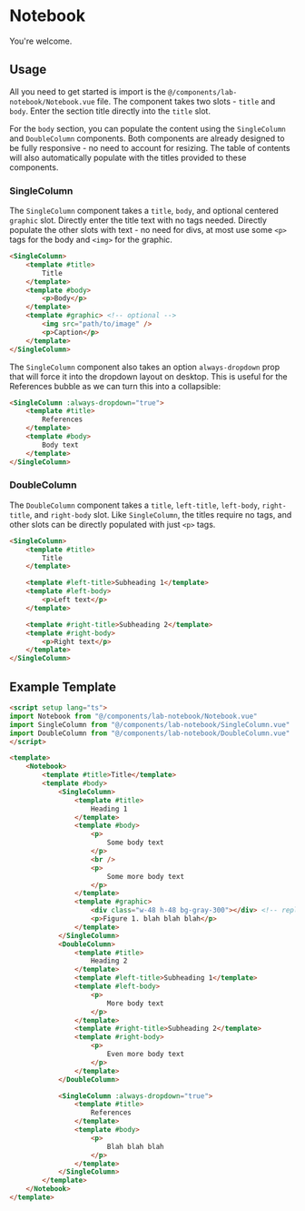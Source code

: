 # Notebook
You're welcome.

## Usage
All you need to get started is import is the `@/components/lab-notebook/Notebook.vue` file.
The component takes two slots - `title` and `body`. Enter the section title directly into the `title` slot.

For the `body` section, you can populate the content using the `SingleColumn` and `DoubleColumn` components.
Both components are already designed to be fully responsive - no need to account for resizing.
The table of contents will also automatically populate with the titles provided to these components.

### SingleColumn

The `SingleColumn` component takes a `title`, `body`, and optional centered `graphic` slot.
Directly enter the title text with no tags needed. Directly populate the other slots with text - no need for divs, at most use some `<p>` tags for the body and `<img>` for the graphic.

```html
<SingleColumn>
    <template #title>
        Title
    </template>
    <template #body>
        <p>Body</p>
    </template>
    <template #graphic> <!-- optional -->
        <img src="path/to/image" />
        <p>Caption</p>
    </template>
</SingleColumn>
```

The `SingleColumn` component also takes an option `always-dropdown` prop that will force it into the dropdown layout on desktop. This is useful for the References bubble as we can turn this into a collapsible:

```html
<SingleColumn :always-dropdown="true">
    <template #title>
        References
    </template>
    <template #body>
        Body text
    </template>
</SingleColumn>
```

### DoubleColumn
The `DoubleColumn` component takes a `title`, `left-title`, `left-body`, `right-title`, and `right-body` slot.
Like `SingleColumn`, the titles require no tags, and other slots can be directly populated with just `<p>` tags.

```html
<SingleColumn>
    <template #title>
        Title
    </template>

    <template #left-title>Subheading 1</template>
    <template #left-body>
        <p>Left text</p>
    </template>

    <template #right-title>Subheading 2</template>
    <template #right-body>
        <p>Right text</p>
    </template>
</SingleColumn>
```

## Example Template

```html
<script setup lang="ts">
import Notebook from "@/components/lab-notebook/Notebook.vue"
import SingleColumn from "@/components/lab-notebook/SingleColumn.vue"
import DoubleColumn from "@/components/lab-notebook/DoubleColumn.vue"
</script>

<template>
    <Notebook>
        <template #title>Title</template>
        <template #body>
            <SingleColumn>
                <template #title>
                    Heading 1
                </template>
                <template #body>
                    <p>
                        Some body text
                    </p>
                    <br />
                    <p>
                        Some more body text
                    </p>
                </template>
                <template #graphic>
                    <div class="w-48 h-48 bg-gray-300"></div> <!-- replace with an <img> -->
                    <p>Figure 1. blah blah blah</p>
                </template>
            </SingleColumn>
            <DoubleColumn>
                <template #title>
                    Heading 2
                </template>
                <template #left-title>Subheading 1</template>
                <template #left-body>
                    <p>
                        More body text
                    </p>
                </template>
                <template #right-title>Subheading 2</template>
                <template #right-body>
                    <p>
                        Even more body text
                    </p>
                </template>
            </DoubleColumn>

            <SingleColumn :always-dropdown="true">
                <template #title>
                    References
                </template>
                <template #body>
                    <p>
                        Blah blah blah
                    </p>
                </template>
            </SingleColumn>
        </template>
    </Notebook>
</template>
```